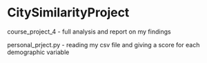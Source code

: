 # CitySimilarityProject

course_project_4 - full analysis and report on my findings 

personal_prject.py - reading my csv file and giving a score for each demographic variable
